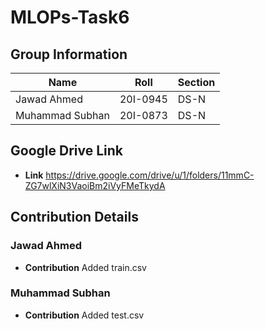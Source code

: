 # MLOPs-Task6
## Group Information

| Name      | Roll  | Section |
|-----------|-------|---------|
| Jawad Ahmed  | 20I-0945  | DS-N       |
| Muhammad Subhan| 20I-0873  | DS-N       |

## Google Drive Link
- **Link** https://drive.google.com/drive/u/1/folders/11mmC-ZG7wlXiN3VaoiBm2iVyFMeTkydA
## Contribution Details

### Jawad Ahmed
- **Contribution** Added train.csv 

### Muhammad Subhan
- **Contribution** Added test.csv 